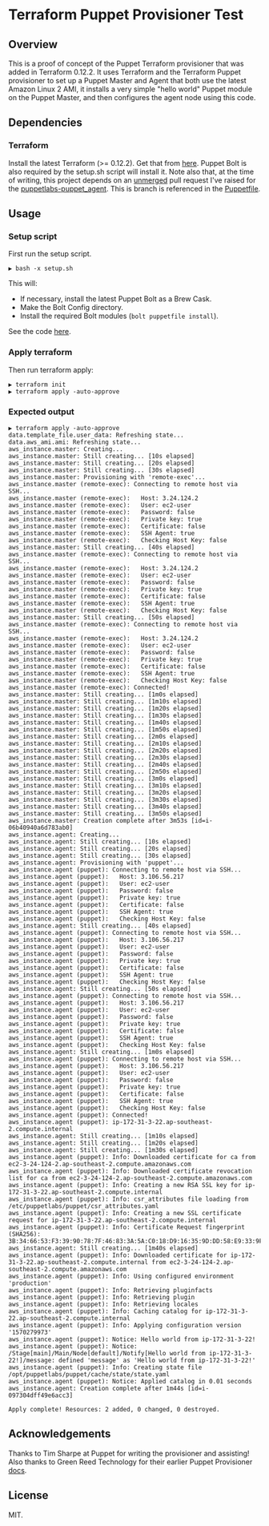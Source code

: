 # Terraform Puppet Provisioner Test

## Overview

This is a proof of concept of the Puppet Terraform provisioner that was added in Terraform 0.12.2. It uses Terraform and the Terraform Puppet provisioner to set up a Puppet Master and Agent that both use the latest Amazon Linux 2 AMI, it installs a very simple "hello world" Puppet module on the Puppet Master, and then configures the agent node using this code.

## Dependencies

### Terraform

Install the latest Terraform (>= 0.12.2). Get that from [here](https://www.terraform.io/downloads.html). Puppet Bolt is also required by the setup.sh script will install it. Note also that, at the time of writing, this project depends on an [unmerged](https://github.com/puppetlabs/puppetlabs-puppet_agent/pull/444) pull request I've raised for the [puppetlabs-puppet_agent](https://github.com/puppetlabs/puppetlabs-puppet_agent). This is branch is referenced in the [Puppetfile](./bolt/Puppetfile).

## Usage

### Setup script

First run the setup script.

```text
▶ bash -x setup.sh
```

This will:

- If necessary, install the latest Puppet Bolt as a Brew Cask.
- Make the Bolt Config directory.
- Install the required Bolt modules (`bolt puppetfile install`).

See the code [here](./setup.sh).

### Apply terraform

Then run terraform apply:

```text
▶ terraform init
▶ terraform apply -auto-approve
```

### Expected output

```text
▶ terraform apply -auto-approve
data.template_file.user_data: Refreshing state...
data.aws_ami.ami: Refreshing state...
aws_instance.master: Creating...
aws_instance.master: Still creating... [10s elapsed]
aws_instance.master: Still creating... [20s elapsed]
aws_instance.master: Still creating... [30s elapsed]
aws_instance.master: Provisioning with 'remote-exec'...
aws_instance.master (remote-exec): Connecting to remote host via SSH...
aws_instance.master (remote-exec):   Host: 3.24.124.2
aws_instance.master (remote-exec):   User: ec2-user
aws_instance.master (remote-exec):   Password: false
aws_instance.master (remote-exec):   Private key: true
aws_instance.master (remote-exec):   Certificate: false
aws_instance.master (remote-exec):   SSH Agent: true
aws_instance.master (remote-exec):   Checking Host Key: false
aws_instance.master: Still creating... [40s elapsed]
aws_instance.master (remote-exec): Connecting to remote host via SSH...
aws_instance.master (remote-exec):   Host: 3.24.124.2
aws_instance.master (remote-exec):   User: ec2-user
aws_instance.master (remote-exec):   Password: false
aws_instance.master (remote-exec):   Private key: true
aws_instance.master (remote-exec):   Certificate: false
aws_instance.master (remote-exec):   SSH Agent: true
aws_instance.master (remote-exec):   Checking Host Key: false
aws_instance.master: Still creating... [50s elapsed]
aws_instance.master (remote-exec): Connecting to remote host via SSH...
aws_instance.master (remote-exec):   Host: 3.24.124.2
aws_instance.master (remote-exec):   User: ec2-user
aws_instance.master (remote-exec):   Password: false
aws_instance.master (remote-exec):   Private key: true
aws_instance.master (remote-exec):   Certificate: false
aws_instance.master (remote-exec):   SSH Agent: true
aws_instance.master (remote-exec):   Checking Host Key: false
aws_instance.master (remote-exec): Connected!
aws_instance.master: Still creating... [1m0s elapsed]
aws_instance.master: Still creating... [1m10s elapsed]
aws_instance.master: Still creating... [1m20s elapsed]
aws_instance.master: Still creating... [1m30s elapsed]
aws_instance.master: Still creating... [1m40s elapsed]
aws_instance.master: Still creating... [1m50s elapsed]
aws_instance.master: Still creating... [2m0s elapsed]
aws_instance.master: Still creating... [2m10s elapsed]
aws_instance.master: Still creating... [2m20s elapsed]
aws_instance.master: Still creating... [2m30s elapsed]
aws_instance.master: Still creating... [2m40s elapsed]
aws_instance.master: Still creating... [2m50s elapsed]
aws_instance.master: Still creating... [3m0s elapsed]
aws_instance.master: Still creating... [3m10s elapsed]
aws_instance.master: Still creating... [3m20s elapsed]
aws_instance.master: Still creating... [3m30s elapsed]
aws_instance.master: Still creating... [3m40s elapsed]
aws_instance.master: Still creating... [3m50s elapsed]
aws_instance.master: Creation complete after 3m53s [id=i-06b40940a6d783ab0]
aws_instance.agent: Creating...
aws_instance.agent: Still creating... [10s elapsed]
aws_instance.agent: Still creating... [20s elapsed]
aws_instance.agent: Still creating... [30s elapsed]
aws_instance.agent: Provisioning with 'puppet'...
aws_instance.agent (puppet): Connecting to remote host via SSH...
aws_instance.agent (puppet):   Host: 3.106.56.217
aws_instance.agent (puppet):   User: ec2-user
aws_instance.agent (puppet):   Password: false
aws_instance.agent (puppet):   Private key: true
aws_instance.agent (puppet):   Certificate: false
aws_instance.agent (puppet):   SSH Agent: true
aws_instance.agent (puppet):   Checking Host Key: false
aws_instance.agent: Still creating... [40s elapsed]
aws_instance.agent (puppet): Connecting to remote host via SSH...
aws_instance.agent (puppet):   Host: 3.106.56.217
aws_instance.agent (puppet):   User: ec2-user
aws_instance.agent (puppet):   Password: false
aws_instance.agent (puppet):   Private key: true
aws_instance.agent (puppet):   Certificate: false
aws_instance.agent (puppet):   SSH Agent: true
aws_instance.agent (puppet):   Checking Host Key: false
aws_instance.agent: Still creating... [50s elapsed]
aws_instance.agent (puppet): Connecting to remote host via SSH...
aws_instance.agent (puppet):   Host: 3.106.56.217
aws_instance.agent (puppet):   User: ec2-user
aws_instance.agent (puppet):   Password: false
aws_instance.agent (puppet):   Private key: true
aws_instance.agent (puppet):   Certificate: false
aws_instance.agent (puppet):   SSH Agent: true
aws_instance.agent (puppet):   Checking Host Key: false
aws_instance.agent: Still creating... [1m0s elapsed]
aws_instance.agent (puppet): Connecting to remote host via SSH...
aws_instance.agent (puppet):   Host: 3.106.56.217
aws_instance.agent (puppet):   User: ec2-user
aws_instance.agent (puppet):   Password: false
aws_instance.agent (puppet):   Private key: true
aws_instance.agent (puppet):   Certificate: false
aws_instance.agent (puppet):   SSH Agent: true
aws_instance.agent (puppet):   Checking Host Key: false
aws_instance.agent (puppet): Connected!
aws_instance.agent (puppet): ip-172-31-3-22.ap-southeast-2.compute.internal
aws_instance.agent: Still creating... [1m10s elapsed]
aws_instance.agent: Still creating... [1m20s elapsed]
aws_instance.agent: Still creating... [1m30s elapsed]
aws_instance.agent (puppet): Info: Downloaded certificate for ca from ec2-3-24-124-2.ap-southeast-2.compute.amazonaws.com
aws_instance.agent (puppet): Info: Downloaded certificate revocation list for ca from ec2-3-24-124-2.ap-southeast-2.compute.amazonaws.com
aws_instance.agent (puppet): Info: Creating a new RSA SSL key for ip-172-31-3-22.ap-southeast-2.compute.internal
aws_instance.agent (puppet): Info: csr_attributes file loading from /etc/puppetlabs/puppet/csr_attributes.yaml
aws_instance.agent (puppet): Info: Creating a new SSL certificate request for ip-172-31-3-22.ap-southeast-2.compute.internal
aws_instance.agent (puppet): Info: Certificate Request fingerprint (SHA256): 3B:34:66:53:F3:39:90:78:7F:46:83:3A:5A:C0:18:D9:16:35:9D:DD:58:E9:33:9F:F4:C1:ED:04:CB:04:7B:87
aws_instance.agent: Still creating... [1m40s elapsed]
aws_instance.agent (puppet): Info: Downloaded certificate for ip-172-31-3-22.ap-southeast-2.compute.internal from ec2-3-24-124-2.ap-southeast-2.compute.amazonaws.com
aws_instance.agent (puppet): Info: Using configured environment 'production'
aws_instance.agent (puppet): Info: Retrieving pluginfacts
aws_instance.agent (puppet): Info: Retrieving plugin
aws_instance.agent (puppet): Info: Retrieving locales
aws_instance.agent (puppet): Info: Caching catalog for ip-172-31-3-22.ap-southeast-2.compute.internal
aws_instance.agent (puppet): Info: Applying configuration version '1570279973'
aws_instance.agent (puppet): Notice: Hello world from ip-172-31-3-22!
aws_instance.agent (puppet): Notice: /Stage[main]/Main/Node[default]/Notify[Hello world from ip-172-31-3-22!]/message: defined 'message' as 'Hello world from ip-172-31-3-22!'
aws_instance.agent (puppet): Info: Creating state file /opt/puppetlabs/puppet/cache/state/state.yaml
aws_instance.agent (puppet): Notice: Applied catalog in 0.01 seconds
aws_instance.agent: Creation complete after 1m44s [id=i-097304dff49e6acc3]

Apply complete! Resources: 2 added, 0 changed, 0 destroyed.
```

## Acknowledgements

Thanks to Tim Sharpe at Puppet for writing the provisioner and assisting! Also thanks to Green Reed Technology for their earlier Puppet Provisioner [docs](https://www.greenreedtech.com/terraform-puppet-provisioner/).

## License

MIT.
